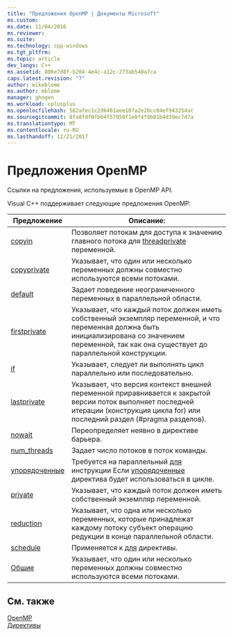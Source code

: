 ```yaml
---
title: "Предложения OpenMP | Документы Microsoft"
ms.custom: 
ms.date: 11/04/2016
ms.reviewer: 
ms.suite: 
ms.technology: cpp-windows
ms.tgt_pltfrm: 
ms.topic: article
dev_langs: C++
ms.assetid: 806e7d8f-b204-4e4c-a12c-273ab540a7ca
caps.latest.revision: "7"
author: mikeblome
ms.author: mblome
manager: ghogen
ms.workload: cplusplus
ms.openlocfilehash: 582afec1c2d6401aee107a2e20cc04ef943254ac
ms.sourcegitcommit: 8fa8fdf0fbb4f57950f1e8f4f9b81b4d39ec7d7a
ms.translationtype: MT
ms.contentlocale: ru-RU
ms.lasthandoff: 12/21/2017
---
```

# <a name="openmp-clauses"></a>Предложения OpenMP
Ссылки на предложения, используемые в OpenMP API.  
  
 Visual C++ поддерживает следующие предложения OpenMP:  
  
|Предложение|Описание:|  
|------------|-----------------|  
|[copyin](../../../parallel/openmp/reference/copyin.md)|Позволяет потокам для доступа к значению главного потока для [threadprivate](../../../parallel/openmp/reference/threadprivate.md) переменной.|  
|[copyprivate](../../../parallel/openmp/reference/copyprivate.md)|Указывает, что один или несколько переменных должны совместно используются всеми потоками.|  
|[default](../../../parallel/openmp/reference/default-openmp.md)|Задает поведение неограниченного переменных в параллельной области.|  
|[firstprivate](../../../parallel/openmp/reference/firstprivate.md)|Указывает, что каждый поток должен иметь собственный экземпляр переменной, и что переменная должна быть инициализирована со значением переменной, так как она существует до параллельной конструкции.|  
|[if](../../../parallel/openmp/reference/if-openmp.md)|Указывает, следует ли выполнять цикл параллельно или последовательно.|  
|[lastprivate](../../../parallel/openmp/reference/lastprivate.md)|Указывает, что версия контекст внешней переменной приравнивается к закрытой версии поток выполняет последней итерации (конструкция цикла for) или последний раздел (#pragma разделов).|  
|[nowait](../../../parallel/openmp/reference/nowait.md)|Переопределяет неявно в директиве барьера.|  
|[num_threads](../../../parallel/openmp/reference/num-threads.md)|Задает число потоков в поток команды.|  
|[упорядоченные](../../../parallel/openmp/reference/ordered-openmp-clauses.md)|Требуется на параллельный [для](../../../parallel/openmp/reference/for-openmp.md) инструкции Если [упорядоченные](../../../parallel/openmp/reference/ordered-openmp-directives.md) директива будет использоваться в цикле.|  
|[private](../../../parallel/openmp/reference/private-openmp.md)|Указывает, что каждый поток должен иметь собственный экземпляр переменной.|  
|[reduction](../../../parallel/openmp/reference/reduction.md)|Указывает, что одна или несколько переменных, которые принадлежат каждому потоку субъект операцию редукции в конце параллельной области.|  
|[schedule](../../../parallel/openmp/reference/schedule.md)|Применяется к [для](../../../parallel/openmp/reference/for-openmp.md) директивы.|  
|[Общие](../../../parallel/openmp/reference/shared-openmp.md)|Указывает, что один или несколько переменных должны совместно используются всеми потоками.|  
  
## <a name="see-also"></a>См. также  
 [OpenMP](../../../parallel/openmp/openmp-in-visual-cpp.md)   
 [Директивы](../../../parallel/openmp/reference/openmp-directives.md)